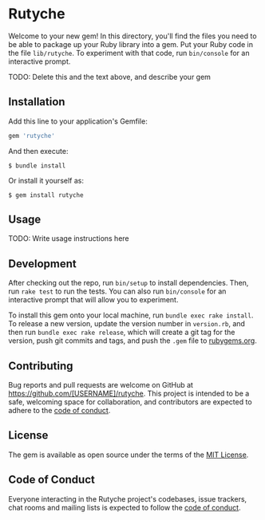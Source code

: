 # Rutyche

Welcome to your new gem! In this directory, you'll find the files you need to be able to package up your Ruby library into a gem. Put your Ruby code in the file `lib/rutyche`. To experiment with that code, run `bin/console` for an interactive prompt.

TODO: Delete this and the text above, and describe your gem

## Installation

Add this line to your application's Gemfile:

```ruby
gem 'rutyche'
```

And then execute:

    $ bundle install

Or install it yourself as:

    $ gem install rutyche

## Usage

TODO: Write usage instructions here

## Development

After checking out the repo, run `bin/setup` to install dependencies. Then, run `rake test` to run the tests. You can also run `bin/console` for an interactive prompt that will allow you to experiment.

To install this gem onto your local machine, run `bundle exec rake install`. To release a new version, update the version number in `version.rb`, and then run `bundle exec rake release`, which will create a git tag for the version, push git commits and tags, and push the `.gem` file to [rubygems.org](https://rubygems.org).

## Contributing

Bug reports and pull requests are welcome on GitHub at https://github.com/[USERNAME]/rutyche. This project is intended to be a safe, welcoming space for collaboration, and contributors are expected to adhere to the [code of conduct](https://github.com/[USERNAME]/rutyche/blob/master/CODE_OF_CONDUCT.md).


## License

The gem is available as open source under the terms of the [MIT License](https://opensource.org/licenses/MIT).

## Code of Conduct

Everyone interacting in the Rutyche project's codebases, issue trackers, chat rooms and mailing lists is expected to follow the [code of conduct](https://github.com/[USERNAME]/rutyche/blob/master/CODE_OF_CONDUCT.md).
